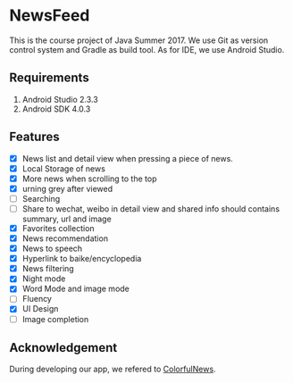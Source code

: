 # NewsFeed

This is the course project of Java Summer 2017. We use Git as version control system and Gradle as build tool.
As for IDE, we use Android Studio.

## Requirements

1. Android Studio 2.3.3
2. Android SDK 4.0.3

## Features

- [x] News list and detail view when pressing a piece of news.
- [x] Local Storage of news
- [x] More news when scrolling to the top
- [x] urning grey after viewed
- [ ] Searching
- [ ] Share to wechat, weibo in detail view and shared info should contains summary, url and image
- [x] Favorites collection
- [x] News recommendation
- [x] News to speech
- [x] Hyperlink to baike/encyclopedia
- [x] News filtering
- [x] Night mode
- [x] Word Mode and image mode
- [ ] Fluency
- [x] UI Design
- [ ] Image completion

## Acknowledgement
During developing our app, we refered to [ColorfulNews](https://github.com/kaku2015/ColorfulNews).
